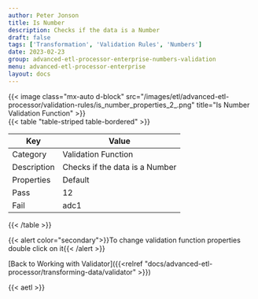 ```yaml
---
author: Peter Jonson
title: Is Number
description: Checks if the data is a Number
draft: false
tags: ['Transformation', 'Validation Rules', 'Numbers']
date: 2023-02-23
group: advanced-etl-processor-enterprise-numbers-validation
menu: advanced-etl-processor-enterprise
layout: docs
---
```


{{< image class="mx-auto d-block"  src="/images/etl/advanced-etl-processor/validation-rules/is_number_properties_2_.png" title="Is Number Validation Function" >}}
\
{{< table "table-striped table-bordered" >}}

| Key         | Value                          |
| ----------- | ------------------------------ |
| Category    | Validation Function            |
| Description | Checks if the data is a Number |
| Properties  | Default                        |
| Pass        | 12                             |
| Fail        | adc1                           |

{{< /table >}}

{{< alert color="secondary">}}To change validation function properties double click on it{{< /alert >}}

[Back to Working with Validator]({{<relref "docs/advanced-etl-processor/transforming-data/validator" >}})

{{< aetl >}}
